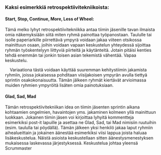 ### Kaksi esimerkkiä retrospektiivitekniikoista:

#### Start, Stop, Continue, More, Less of Wheel:

Tämä melko lyhyt retrospektiivitekniikka antaa tiimin jäsenille tavan ilmaista omia näkemyksiään siitä miten ryhmä painottaa työpanostaan.
Taululle tai isolle paperiarkille piirrettävä ympyrä voidaan jakaa viiteen otsikossa mainittuun osaan, joihin voidaan vapaan keskustelun
yhteydessä sijoittaa ryhmän työskentelyyn liittyviä piirteitä ja käytänteitä. Jotain pitäisi kenties tehdä enemmän tai jonkin toisen asian
tekemistä vähentää. Vapaa keskustelu.

&nbsp;&nbsp;&nbsp;&nbsp;Variaationa tästä voidaan käyttää suuremman kehitystiimin jakamista ryhmiin, joissa jokaisessa pohditaan viisijakoisen ympyrän avulla 
tiettyä sprintin osakokonaisuutta. Tämän jälkeen ryhmät kiertävät arvioimassa muiden ryhmien ympyröitä lisäten omia painotuksiaan.

#### Glad, Sad, Mad

Tämän retrospektiivitekniikan idea on tiimin jäsenten sprintin aikana kohtaamien ongelmien, havaintojen yms. jakaminen kolmeen yllä
mainittuun luokkaan. Jokainen tiimin jäsen voi kirjoittaa lyhyitä kommentteja esimerkiksi post-it lapuille ja asettaa ne Glad, Sad, tai
Mad nimisiin ruutuihin (esim. taululla tai pöydällä). Tämän jälkeen yksi henkilö jakaa laput ryhmiin aihealueittain ja jokainen äänestää
esimerkiksi viisi lappua joista haluaa lisäkeskustelua. Näistä asioista keskustellaan sitten äänestysmenestyksen mukaisessa laskevassa
järjestyksessä. Keskustelua johtaa yleensä Scrummaster

